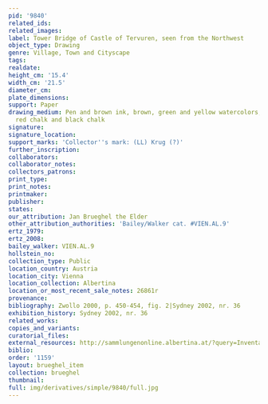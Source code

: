 ```yaml
---
pid: '9840'
related_ids: 
related_images: 
label: Tower Bridge of Castle of Tervuren, seen from the Northwest
object_type: Drawing
genre: Village, Town and Cityscape
tags: 
realdate: 
height_cm: '15.4'
width_cm: '21.5'
diameter_cm: 
plate_dimensions: 
support: Paper
drawing_medium: Pen and brown ink, brown, green and yellow watercolors, traces of
  red chalk and black chalk
signature: 
signature_location: 
support_marks: 'Collector''s mark: (LL) Krug (?)'
further_inscription: 
collaborators: 
collaborator_notes: 
collectors_patrons: 
print_type: 
print_notes: 
printmaker: 
publisher: 
states: 
our_attribution: Jan Brueghel the Elder
other_attribution_authorities: 'Bailey/Walker cat. #VIEN.AL.9'
ertz_1979: 
ertz_2008: 
bailey_walker: VIEN.AL.9
hollstein_no: 
collection_type: Public
location_country: Austria
location_city: Vienna
location_collection: Albertina
location_or_most_recent_sale_notes: 26861r
provenance: 
bibliography: Zwollo 2000, p. 450-454, fig. 2|Sydney 2002, nr. 36
exhibition_history: Sydney 2002, nr. 36
related_works: 
copies_and_variants: 
curatorial_files: 
external_resources: http://sammlungenonline.albertina.at/?query=Inventarnummer%3D%5B26861r%5D&showtype=record
biblio: 
order: '1159'
layout: brueghel_item
collection: brueghel
thumbnail: 
full: img/derivatives/simple/9840/full.jpg
---
```


